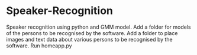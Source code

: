 # Speaker-Recognition
Speaker recognition using python and GMM model.
Add a folder for models of the  persons to be recognised by the software.
Add a folder to place images and text data about various persons to be recognised by the software.
Run homeapp.py 
